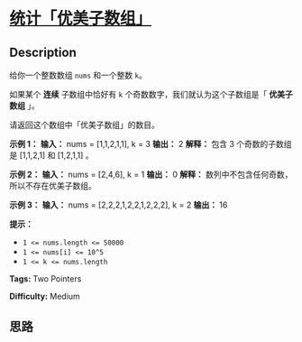 # [统计「优美子数组」][title]

## Description

给你一个整数数组 `nums` 和一个整数 `k`。

如果某个 **连续** 子数组中恰好有 `k` 个奇数数字，我们就认为这个子数组是「 **优美子数组** 」。

请返回这个数组中「优美子数组」的数目。



**示例 1：**
            **输入：** nums = [1,1,2,1,1], k = 3    **输出：** 2    **解释：** 包含 3 个奇数的子数组是 [1,1,2,1] 和 [1,2,1,1] 。    

**示例 2：**
            **输入：** nums = [2,4,6], k = 1    **输出：** 0    **解释：** 数列中不包含任何奇数，所以不存在优美子数组。    

**示例 3：**
            **输入：** nums = [2,2,2,1,2,2,1,2,2,2], k = 2    **输出：** 16    



**提示：**

  * `1 <= nums.length <= 50000`
  * `1 <= nums[i] <= 10^5`
  * `1 <= k <= nums.length`


**Tags:** Two Pointers

**Difficulty:** Medium

## 思路

[title]: https://leetcode-cn.com/problems/count-number-of-nice-subarrays
